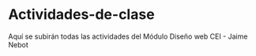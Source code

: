 # Actividades-de-clase
Aquí se subirán todas las actividades del Módulo Diseño web CEI - Jaime Nebot
